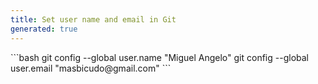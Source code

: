 ```yaml
---
title: Set user name and email in Git
generated: true
---
```


<div markdown="1" class="ans">
```bash
git config --global user.name "Miguel Angelo"
git config --global user.email "masbicudo@gmail.com"
```
